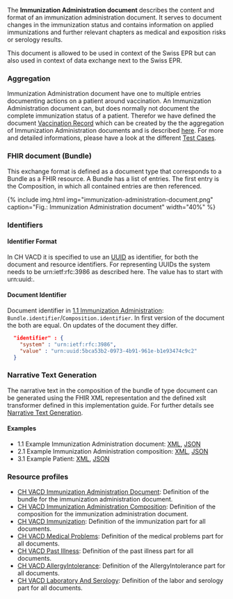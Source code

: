 The **Immunization Administration document** describes the content and format of an immunization administration document. It serves to document changes in the immunization status and contains information on applied immunizations and further relevant chapters as medical and exposition risks or serology results.

This document is allowed to be used in context of the Swiss EPR but can also used in context of data exchange next to the Swiss EPR.

### Aggregation
Immunization Administration document have one to multiple entries documenting actions on a patient around vaccination. An Immunization Administration document can, but does normally not document the complete immunization status of a patient. Therefor we have defined the document [Vaccination Record](vaccination-record-document.html) which can be created by the the aggregation of Immunization Administration documents and is described [here](aggregator.html).
For more and detailed informations, please have a look at the different [Test Cases](TestCases.html).


### FHIR document (Bundle)
This exchange format is defined as a document type that corresponds to a Bundle as a FHIR resource. 
A Bundle has a list of entries. The first entry is the Composition, in which all contained entries are then referenced.

{% include img.html img="immunization-administration-document.png" caption="Fig.: Immunization Administration document" width="40%" %}

### Identifiers

#### Identifier Format
In CH VACD it is specified to use an [UUID](https://hl7.org/fhir/R4/datatypes.html#uuid) as identifier, for both the document and resource identifiers.
For representing UUIDs the system needs to be urn:ietf:rfc:3986 as described here. The value has to start with urn:uuid:.

#### Document Identifier
Document identifier in [1.1 Immunization Administration](Bundle-1-1-ImmunizationAdministration.html):   
`Bundle.identifier`/`Composition.identifier`. In first version of the document the both are equal. On updates of the document they differ.

``` json
  "identifier" : {
    "system" : "urn:ietf:rfc:3986",
    "value" : "urn:uuid:5bca53b2-0973-4b91-961e-b1e93474c9c2"
  }
```


### Narrative Text Generation
The narrative text in the composition of the bundle of type document can be generated using the FHIR XML representation and the defined xslt transformer defined in this implementation guide.
For further details see [Narrative Text Generation](generatenarrativetext.html).
  
#### Examples
* 1.1 Example Immunization Administration document: [XML](Bundle-1-1-ImmunizationAdministration.xml.html), [JSON](Bundle-1-1-ImmunizationAdministration.json.html)
* 2.1 Example Immunization Administration composition: [XML](Composition-2-1-ImmunizationAdministrationComposition.xml.html), [JSON](Composition-2-1-ImmunizationAdministrationComposition.json.html)
* 3.1 Example Patient: [XML](Patient-3-1-Patient.xml.html), [JSON](Patient-3-1-Patient.json.html)

### Resource profiles
* [CH VACD Immunization Administration Document](StructureDefinition-ch-vacd-document-immunization-administration.html): Definition of the bundle for the immunization administration document.
* [CH VACD Immunization Administration Composition](StructureDefinition-ch-vacd-composition-immunization-administration.html): Definition of the composition for the immunization administration document.
* [CH VACD Immunization](StructureDefinition-ch-vacd-immunization.html): Definition of the immunization part for all documents.
* [CH VACD Medical Problems](StructureDefinition-ch-vacd-medical-problems.html): Definition of the medical problems part for all documents.
* [CH VACD Past Illness](StructureDefinition-ch-vacd-pastillnesses.html): Definition of the past illness part for all documents.
* [CH VACD AllergyIntolerance](StructureDefinition-ch-vacd-allergyintolerances.html): Definition of the AllergyIntolerance part for all documents.
* [CH VACD Laboratory And Serology](StructureDefinition-ch-vacd-laboratory-serology.html): Definition of the labor and serology part for all documents.